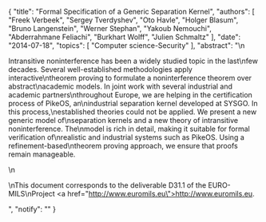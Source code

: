 {
    "title": "Formal Specification of a Generic Separation Kernel",
    "authors": [
        "Freek Verbeek",
        "Sergey Tverdyshev",
        "Oto Havle",
        "Holger Blasum",
        "Bruno Langenstein",
        "Werner Stephan",
        "Yakoub Nemouchi",
        "Abderrahmane Feliachi",
        "Burkhart Wolff",
        "Julien Schmaltz"
    ],
    "date": "2014-07-18",
    "topics": [
        "Computer science-Security"
    ],
    "abstract": "\n<p>Intransitive noninterference has been a widely studied topic in the last\nfew decades. Several well-established methodologies apply interactive\ntheorem proving to formulate a noninterference theorem over abstract\nacademic models. In joint work with several industrial and academic partners\nthroughout Europe, we are helping in the certification process of PikeOS, an\nindustrial separation kernel developed at SYSGO. In this process,\nestablished theories could not be applied. We present a new generic model of\nseparation kernels and a new theory of intransitive noninterference. The\nmodel is rich in detail, making it suitable for formal verification of\nrealistic and industrial systems such as PikeOS. Using a refinement-based\ntheorem proving approach, we ensure that proofs remain manageable.</p>\n<p>\nThis document corresponds to the deliverable D31.1 of the EURO-MILS\nProject <a href=\"http://www.euromils.eu\">http://www.euromils.eu</a>.</p>",
    "notify": ""
}
